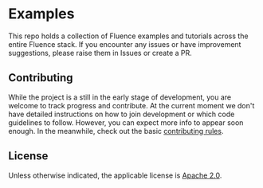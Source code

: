 # Examples

This repo holds a collection of Fluence examples and tutorials across the entire Fluence stack. If you encounter any issues or have improvement suggestions, please raise them in Issues or create a PR.

## Contributing
While the project is a still in the early stage of development, you are welcome to track progress and contribute. At the current moment we don't have detailed instructions on how to join development or which code guidelines to follow. However, you can expect more info to appear soon enough. In the meanwhile, check out the basic [contributing rules](https://github.com/fluencelabs/fluence/blob/master/CONTRIBUTING.md).


## License
Unless otherwise indicated, the applicable license is [Apache 2.0](https://github.com/fluencelabs/fluence/blob/master/LICENSE). 